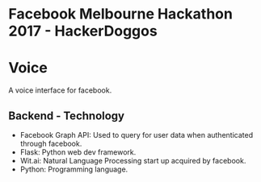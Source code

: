 # Facebook Melbourne Hackathon 2017 - HackerDoggos
# Voice

A voice interface for facebook.

## Backend - Technology

- Facebook Graph API: Used to query for user data when authenticated through facebook.
- Flask: Python web dev framework.
- Wit.ai: Natural Language Processing start up acquired by facebook.
- Python: Programming language.

